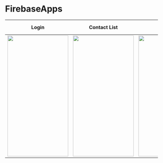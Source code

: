 # FirebaseApps
  

Login             |  Contact List | Chat | Delayed Message Calendar
:-------------------------:|:-------------------------:|:-------------------------:|:-------------------------:
<img src="https://user-images.githubusercontent.com/44996214/109762545-b3fbe580-7c2b-11eb-85fe-af57b08d002c.jpeg" width="200" height="400" />  |  <img src="https://user-images.githubusercontent.com/44996214/109762748-1228c880-7c2c-11eb-98b9-f8d0627e5df1.jpeg" width="200" height="400" /> |  <img src="https://user-images.githubusercontent.com/44996214/109762747-1228c880-7c2c-11eb-9fa9-26ec5b067f06.jpeg" width="200" height="400" /> |  <img src="https://user-images.githubusercontent.com/44996214/109762742-10f79b80-7c2c-11eb-89f6-2543bfe8905e.jpeg" width="200" height="400" />
